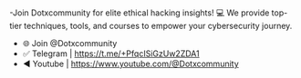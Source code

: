 -Join Dotxcommunity for elite ethical hacking insights! 💻 We provide top-tier techniques, tools, and courses to empower your cybersecurity journey.

- 🌐 Join @Dotxcommunity 
- ✅ Telegram | https://t.me/+PfqcISiGzUw2ZDA1
- ◀️ Youtube  | https://www.youtube.com/@Dotxcommunity

